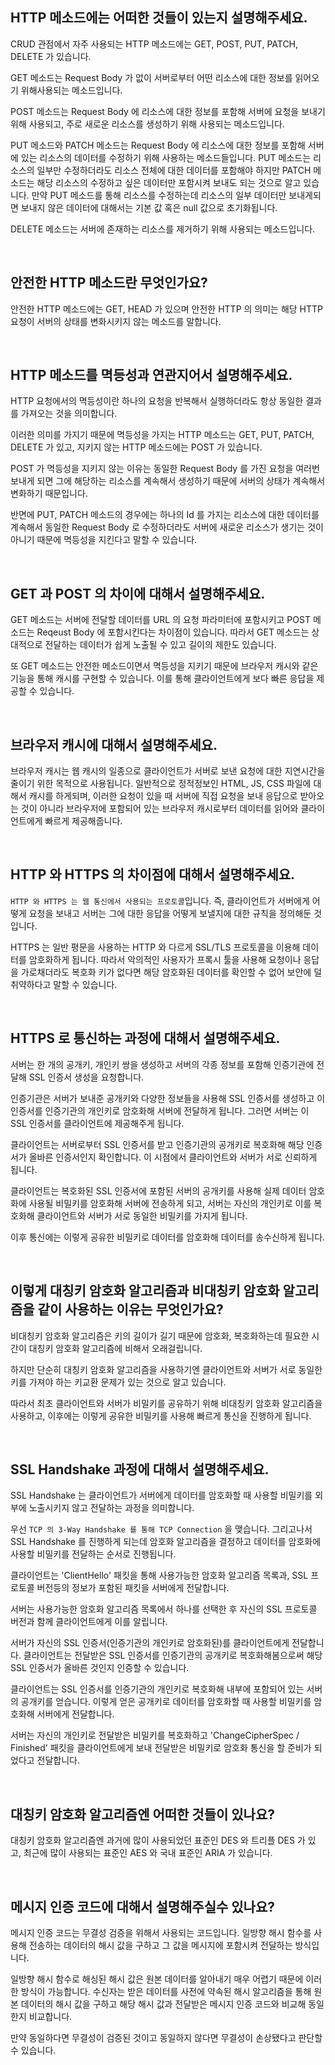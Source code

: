 ## HTTP 메소드에는 어떠한 것들이 있는지 설명해주세요.

CRUD 관점에서 자주 사용되는 HTTP 메소드에는 GET, POST, PUT, PATCH, DELETE 가 있습니다.

GET 메소드는 Request Body 가 없이 서버로부터 어떤 리소스에 대한 정보를 읽어오기 위해사용되는 메소드입니다.

POST 메소드는 Request Body 에 리소스에 대한 정보를 포함해 서버에 요청을 보내기 위해 사용되고, 주로 새로운 리소스를 생성하기 위해 사용되는 메소드입니다.

PUT 메소드와 PATCH 메소드는 Request Body 에 리소스에 대한 정보를 포함해 서버에 있는 리소스의 데이터를 수정하기 위해 사용하는 메소드들입니다. PUT 메소드는 리소스의 일부만 수정하더라도 리소스 전체에 대한 데이터를 포함해야 하지만 PATCH 메소드는 해당 리소스의 수정하고 싶은 데이터만 포함시켜 보내도 되는 것으로 알고 있습니다. 만약 PUT 메소드를 통해 리소스를 수정하는데 리소스의 일부 데이터만 보내게되면 보내지 않은 데이터에 대해서는 기본 값 혹은 null 값으로 초기화됩니다.

DELETE 메소드는 서버에 존재하는 리소스를 제거하기 위해 사용되는 메소드입니다.

<br>

## 안전한 HTTP 메소드란 무엇인가요?

안전한 HTTP 메소드에는 GET, HEAD 가 있으며 안전한 HTTP 의 의미는 해당 HTTP 요청이 서버의 상태를 변화시키지 않는 메소드를 말합니다.

<br>

## HTTP 메소드를 멱등성과 연관지어서 설명해주세요.

HTTP 요청에서의 멱등성이란 하나의 요청을 반복해서 실행하더라도 항상 동일한 결과를 가져오는 것을 의미합니다.

이러한 의미를 가지기 때문에 멱등성을 가지는 HTTP 메소드는 GET, PUT, PATCH, DELETE 가 있고, 지키지 않는 HTTP 메소드에는 POST 가 있습니다.

POST 가 멱등성을 지키지 않는 이유는 동일한 Request Body 를 가진 요청을 여러번 보내게 되면 그에 해당하는 리소스를 계속해서 생성하기 때문에 서버의 상태가 계속해서 변화하기 때문입니다.

반면에 PUT, PATCH 메소드의 경우에는 하나의 Id 를 가지는 리소스에 대한 데이터를 계속해서 동일한 Request Body 로 수정하더라도 서버에 새로운 리소스가 생기는 것이 아니기 때문에 멱등성을 지킨다고 말할 수 있습니다.

<br>

## GET 과 POST 의 차이에 대해서 설명해주세요.

GET 메소드는 서버에 전달할 데이터를 URL 의 요청 파라미터에 포함시키고 POST 메소드는 Reqeust Body 에 포함시킨다는 차이점이 있습니다. 따라서 GET 메소드는 상대적으로 전달하는 데이터가 쉽게 노출될 수 있고 길이의 제한도 있습니다.

또 GET 메소드는 안전한 메소드이면서 멱등성을 지키기 때문에 브라우저 캐시와 같은 기능을 통해 캐시를 구현할 수 있습니다. 이를 통해 클라이언트에게 보다 빠른 응답을 제공할 수 있습니다.

<br>

## 브라우저 캐시에 대해서 설명해주세요.

브라우저 캐시는 웹 캐시의 일종으로 클라이언트가 서버로 보낸 요청에 대한 지연시간을 줄이기 위한 목적으로 사용됩니다. 일반적으로 정적정보인 HTML, JS, CSS 파일에 대해서 캐시를 하게되며, 이러한 요청이 있을 때 서버에 직접 요청을 보내 응답으로 받아오는 것이 아니라 브라우저에 포함되어 있는 브라우저 캐시로부터 데이터를 읽어와 클라이언트에게 빠르게 제공해줍니다.

<br>

## HTTP 와 HTTPS 의 차이점에 대해서 설명해주세요.

`HTTP 와 HTTPS 는 웹 통신에서 사용되는 프로토콜`입니다. 즉, 클라이언트가 서버에게 어떻게 요청을 보내고 서버는 그에 대한 응답을 어떻게 보낼지에 대한 규칙을 정의해둔 것입니다.

HTTPS 는 일반 평문을 사용하는 HTTP 와 다르게 SSL/TLS 프로토콜을 이용해 데이터를 암호화하게 됩니다. 따라서 악의적인 사용자가 프록시 툴을 사용해 요청이나 응답을 가로채더라도 복호화 키가 없다면 해당 암호화된 데이터를 확인할 수 없어 보안에 덜 취약하다고 말할 수 있습니다.

<br>

## HTTPS 로 통신하는 과정에 대해서 설명해주세요.

서버는 한 개의 공개키, 개인키 쌍을 생성하고 서버의 각종 정보를 포함해 인증기관에 전달해 SSL 인증서 생성을 요청합니다.

인증기관은 서버가 보내준 공개키와 다양한 정보들을 사용해 SSL 인증서를 생성하고 이 인증서를 인증기관의 개인키로 암호화해 서버에 전달하게 됩니다. 그러면 서버는 이 SSL 인증서를 클라이언트에 제공해주게 됩니다.

클라이언트는 서버로부터 SSL 인증서를 받고 인증기관의 공개키로 복호화해 해당 인증서가 올바른 인증서인지 확인합니다. 이 시점에서 클라이언트와 서버가 서로 신뢰하게 됩니다.

클라이언트는 복호화된 SSL 인증서에 포함된 서버의 공개키를 사용해 실제 데이터 암호화에 사용될 비밀키를 암호화해 서버에 전송하게 되고, 서버는 자신의 개인키로 이를 복호화해 클라이언트와 서버가 서로 동일한 비밀키를 가지게 됩니다.

이후 통신에는 이렇게 공유한 비밀키로 데이터를 암호화해 데이터를 송수신하게 됩니다.

<br>

## 이렇게 대칭키 암호화 알고리즘과 비대칭키 암호화 알고리즘을 같이 사용하는 이유는 무엇인가요?

비대칭키 암호화 알고리즘은 키의 길이가 길기 때문에 암호화, 복호화하는데 필요한 시간이 대칭키 암호화 알고리즘에 비해서 오래걸립니다.

하지만 단순히 대칭키 암호화 알고리즘을 사용하기엔 클라이언트와 서버가 서로 동일한 키를 가져야 하는 키교환 문제가 있는 것으로 알고 있습니다.

따라서 최초 클라이언트와 서버가 비밀키를 공유하기 위해 비대칭키 암호화 알고리즘을 사용하고, 이후에는 이렇게 공유한 비밀키를 사용해 빠르게 통신을 진행하게 됩니다.

<br>

## SSL Handshake 과정에 대해서 설명해주세요.

SSL Handshake 는 클라이언트가 서버에게 데이터를 암호화할 때 사용할 비밀키를 외부에 노출시키지 않고 전달하는 과정을 의미합니다.

우선 `TCP 의 3-Way Handshake 를 통해 TCP Connection` 을 맺습니다. 그리고나서 SSL Handshake 를 진행하게 되는데 암호화 알고리즘을 결정하고 데이터를 암호화에 사용할 비밀키를 전달하는 순서로 진행됩니다.

클라이언트는 'ClientHello' 패킷을 통해 사용가능한 암호화 알고리즘 목록과, SSL 프로토콜 버전등의 정보가 포함된 패킷을 서버에게 전달합니다.

서버는 사용가능한 암호화 알고리즘 목록에서 하나를 선택한 후 자신의 SSL 프로토콜 버전과 함께 클라이언트에게 이를 알립니다.

서버가 자신의 SSL 인증서(인증기관의 개인키로 암호화된)를 클라이언트에게 전달합니다. 클라이언트는 전달받은 SSL 인증서를 인증기관의 공개키로 복호화해봄으로써 해당 SSL 인증서가 올바른 것인지 인증할 수 있습니다.

클라이언트는 SSL 인증서를 인증기관의 개인키로 복호화해 내부에 포함되어 있는 서버의 공개키를 얻습니다. 이렇게 얻은 공개키로 데이터를 암호화할 때 사용할 비밀키를 암호화해 서버에게 전달합니다.

서버는 자신의 개인키로 전달받은 비밀키를 복호화하고 'ChangeCipherSpec / Finished' 패킷을 클라이언트에게 보내 전달받은 비밀키로 암호화 통신을 할 준비가 되었다고 전달합니다.

<br>

## 대칭키 암호화 알고리즘엔 어떠한 것들이 있나요?

대칭키 암호화 알고리즘엔 과거에 많이 사용되었던 표준인 DES 와 트리플 DES 가 있고, 최근에 많이 사용되는 표준인 AES 와 국내 표준인 ARIA 가 있습니다.

<br>

## 메시지 인증 코드에 대해서 설명해주실수 있나요?

메시지 인증 코드는 무결성 검증을 위해서 사용되는 코드입니다. 일방향 해시 함수를 사용해 전송하는 데이터의 해시 값을 구하고 그 값을 메시지에 포함시켜 전달하는 방식입니다.

일방향 해시 함수로 해싱된 해시 값은 원본 데이터를 알아내기 매우 어렵기 때문에 이러한 방식이 가능합니다. 수신자는 받은 데이터를 사전에 약속된 해시 알고리즘을 통해 원본 데이터의 해시 값을 구하고 해당 해시 값과 전달받은 메시지 인증 코드와 비교해 동일한지 비교합니다.

만약 동일하다면 무결성이 검증된 것이고 동일하지 않다면 무결성이 손상됐다고 판단할 수 있습니다.